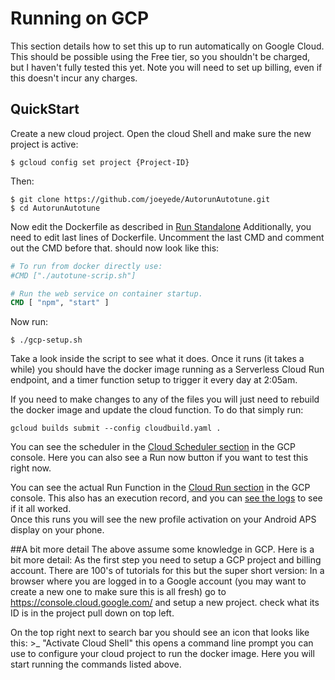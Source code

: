 # Running on GCP
This section details how to set this up to run automatically on Google Cloud.
This should be possible using the Free tier, so you shouldn't be charged, but I haven't fully tested this yet.
Note you will need to set up billing, even if this doesn't incur any charges. 

## QuickStart
Create a new cloud project. Open the cloud Shell and make sure the new project is active:
```shell script
$ gcloud config set project {Project-ID}
```
Then:
```shell script
$ git clone https://github.com/joeyede/AutorunAutotune.git
$ cd AutorunAutotune

```
Now edit the Dockerfile as described in [Run Standalone](docs/running-standalone.md#update-docker-file)
Additionally, you need to edit last lines of Dockerfile.  Uncomment the last CMD and comment out the CMD before that.
should now look like this:
```dockerfile
# To run from docker directly use:
#CMD ["./autotune-scrip.sh"]

# Run the web service on container startup.
CMD [ "npm", "start" ]
```

Now run:
```shell script
$ ./gcp-setup.sh
```
Take a look inside the script to see what it does.
Once it runs (it takes a while) you should have the docker image running as a Serverless Cloud Run endpoint, 
and a timer function setup to trigger it every day at 2:05am.

If you need to make changes to any of the files you will just need to rebuild the docker image and update the cloud function.
To do that simply run:
```
gcloud builds submit --config cloudbuild.yaml .
```

You can see the scheduler in the [Cloud Scheduler section](https://console.cloud.google.com/cloudscheduler) in 
the GCP console.  Here you can also see a Run now button if you want to test this right now.

You can see the actual Run Function in the [Cloud Run section](https://console.cloud.google.com/run) in the GCP 
console. This also has an execution record, and you can [see the logs](viewing-logs.md) to see if it all worked.  
Once this runs you will see the new profile activation on your Android APS display on your phone. 

  
##A bit more detail
The above assume some knowledge in GCP.  Here is a bit more detail: As the first step you need to setup a GCP project
and billing account.  There are 100's of tutorials for this but the super short version: In a browser where you are 
logged in to a Google account (you may want to create a new one to make sure this is all fresh) go to 
https://console.cloud.google.com/ and setup a new project.  check what its ID is in the project pull
down on top left. 

On the top right next to search bar you should see an icon that looks like this: >_ "Activate Cloud Shell" this opens
a command line prompt you can use to configure your cloud project to run the docker image.
Here you will start running the commands listed above. 
